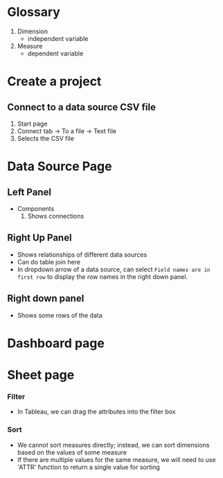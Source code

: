 # Glossary
1. Dimension
	- independent variable
1. Measure
	- dependent variable

# Create a project

## Connect to a data source CSV file
1. Start page
1. Connect tab -> To a file -> Text file
1. Selects the CSV file


# Data Source Page

## Left Panel
- Components
	1. Shows connections

## Right Up Panel
- Shows relationships of different data sources
- Can do table join here
- In dropdown arrow of a data source, can select `Field names are in first row` to display the row names in the right down panel.

## Right down panel
- Shows some rows of the data


# Dashboard page

# Sheet page

### Filter
- In Tableau, we can drag the attributes into the filter box

### Sort
- We cannot sort measures directly; instead, we can sort dimensions based on the values of some measure
- If there are multiple values for the same measure, we will need to use 'ATTR' function to return a single value for sorting